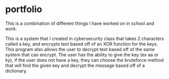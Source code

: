 # portfolio
This is a combination of different things I have worked on in school and work. 

This is a system that I created in cybersecurity class that takes 2 characters called a key, and encrypts text based off of an XOR function for the keys. This program also allows the user to decrypt text based off of the same system that can encrypt. The user has the ability to give the key (ex aa or ky), if the user does not have a key, they can choose the bruteforce method that will find the given key and decrypt the message based off of a dictionary. 
